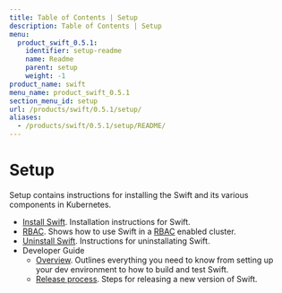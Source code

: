 ```yaml
---
title: Table of Contents | Setup
description: Table of Contents | Setup
menu:
  product_swift_0.5.1:
    identifier: setup-readme
    name: Readme
    parent: setup
    weight: -1
product_name: swift
menu_name: product_swift_0.5.1
section_menu_id: setup
url: /products/swift/0.5.1/setup/
aliases:
  - /products/swift/0.5.1/setup/README/
---
```


# Setup

Setup contains instructions for installing the Swift and its various components in Kubernetes.

- [Install Swift](/docs/setup/install.md). Installation instructions for Swift.
- [RBAC](/docs/setup/rbac.md). Shows how to use Swift in a [RBAC](https://kubernetes.io/docs/admin/authorization/rbac/) enabled cluster.
- [Uninstall Swift](/docs/setup/uninstall.md). Instructions for uninstallating Swift.
- Developer Guide
  - [Overview](/docs/setup/developer-guide/overview.md). Outlines everything you need to know from setting up your dev environment to how to build and test Swift.
  - [Release process](/docs/setup/developer-guide/release.md). Steps for releasing a new version of Swift.
